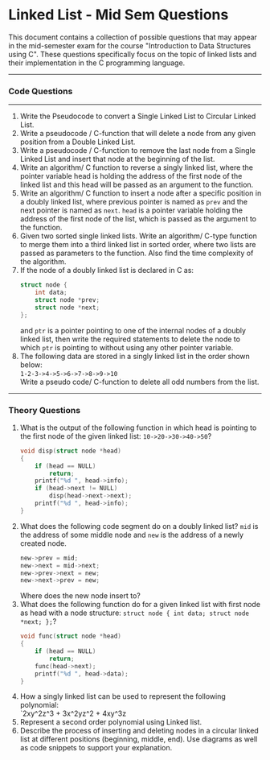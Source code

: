 # Linked List - Mid Sem Questions

This document contains a collection of possible questions that may appear in the mid-semester exam for the course "Introduction to Data Structures using C". These questions specifically focus on the topic of linked lists and their implementation in the C programming language.

---

### Code Questions
---
1. Write the Pseudocode to convert a Single Linked List to Circular Linked List.
2. Write a pseudocode / C-function that will delete a node from any given position from a Double Linked List.
3. Write a pseudocode / C-function to remove the last node from a Single Linked List and insert that node at the beginning of the list.
4. Write an algorithm/ C function to reverse a singly linked list, where the pointer variable head is holding the address of the first node of the linked list and this head will be passed as an argument to the function.
5. Write an algorithm/ C function to insert a node after a specific position in a doubly linked list, where previous pointer is named as `prev` and the next pointer is named as `next`. `head` is a pointer variable holding the address of the first node of the list, which is passed as the argument to the function.
6. Given two sorted single linked lists. Write an algorithm/ C-type function to merge them into a third linked list in sorted order, where two lists are passed as parameters to the function. Also find the time complexity of the algorithm.
7. If the node of a doubly linked list is declared in C as:
    ```c
    struct node {
        int data;
        struct node *prev;
        struct node *next; 
    };
    ```
    and `ptr` is a pointer pointing to one of the internal nodes of a doubly linked list, then write the required statements to delete the node to which `ptr` is pointing to without using any other pointer variable.
8. The following data are stored in a singly linked list in the order shown below:  
    `1-2-3->4->5->6->7->8->9->10`  
    Write a pseudo code/ C-function to delete all odd numbers from the list.

---

### Theory Questions

1. What is the output of the following function in which head is pointing to the first node of the given linked list: `10->20->30->40->50`?
    ```c
    void disp(struct node *head)
    {
        if (head == NULL)
            return;
        printf("%d ", head->info);
        if (head->next != NULL)
            disp(head->next->next);
        printf("%d ", head->info);
    }
    ```
2. What does the following code segment do on a doubly linked list? `mid` is the address of some middle node and `new` is the address of a newly created node.
    ```c
    new->prev = mid;
    new->next = mid->next;
    new->prev->next = new;
    new->next->prev = new;
    ```
    Where does the new node insert to?
3. What does the following function do for a given linked list with first node as head with a node structure: `struct node { int data; struct node *next; };`?
    ```c
    void func(struct node *head)
    {
        if (head == NULL)
            return;
        func(head->next);
        printf("%d ", head->data);
    }
    ```
4. How a singly linked list can be used to represent the following polynomial:  
    `2xy^2z^3 + 3x^2yz^2 + 4xy^3z
5. Represent a second order polynomial using Linked list.
6. Describe the process of inserting and deleting nodes in a circular linked list at different positions (beginning, middle, end). Use diagrams as well as code snippets to support your explanation.

